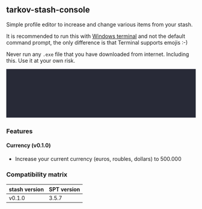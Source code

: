 ## tarkov-stash-console

Simple profile editor to increase and change various items from your stash.

It is recommended to run this with [Windows terminal](https://apps.microsoft.com/store/detail/windows-terminal/9N0DX20HK701) and not the default command prompt, the only difference is that Terminal supports emojis :-)

Never run any `.exe` file that you have downloaded from internet. Including this. Use it at your own risk.

![Screenshot](currency.gif)

### Features

#### Currency (v0.1.0)

- Increase your current currency (euros, roubles, dollars) to 500.000

### Compatibility matrix

| stash version | SPT version  |
|---------------|--------------|
| v0.1.0        | 3.5.7        |
